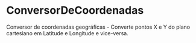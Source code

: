# ConversorDeCoordenadas
Conversor de coordenadas geográficas - Converte pontos X e Y do plano cartesiano em Latitude e Longitude e vice-versa. 
